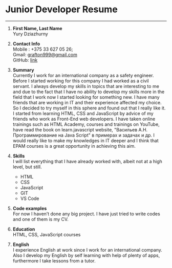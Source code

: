 
 # Junior Developer Resume # 
 ---

1. **First Name, Last Name** </br>
Yury Dziazhurny

1. **Contact Info** </br> 
Mobile : +375 33 627 05 26;</br>
Gmail: [grafton999@gmail.com](https://www.google.com/intl/ru/gmail/about/ "gmail.com") </br>
  GitHub: [link](https://github.com/Dziazhurny)</br>
  
1. **Summary** </br>
  Currently I work for an international company as a safety engineer. Before I started working for this company I had worked as a civil servant. I always develop my skills in topics that are interesting to me and due to the fact that I have no ability to develop my skills more in the field that I work now I started looking for something new. I have many friends that are working in IT and their experience affected my choice. So I decided to try myself in this sphere and found out that I really like it. I started from learning  HTML, CSS and JavaScript by advice of my friends who work as Front-End web developers. I have taken online trainings such as HTML Academy, courses and trainings on YouTube, have read the book on learn.javascript website, "Васильев А.Н. Программирование на Java Script" в примерах и задачах и др. 
I would really like to make my knowledges in IT deeper and I think that EPAM courses is a great opportunity in achieving this aim. 
1. **Skills**</br>
  I will list everything that I have already worked with, albeit not at a high level, but still.</br>
    - HTML 
    - CSS
    - JavaScript
    - GIT
    - VS Code
1. **Code examples**</br>
    For now I haven’t done any big project. I have just tried to write codes and one of them is my CV.
1. **Education**</br>
    HTML, CSS, JavaScript courses
1. **English**</br>
    I experience English at work since I work for an international company. Also I develop my English by self learning with help of plenty of apps, furthermore I take lessons from a tutor.
